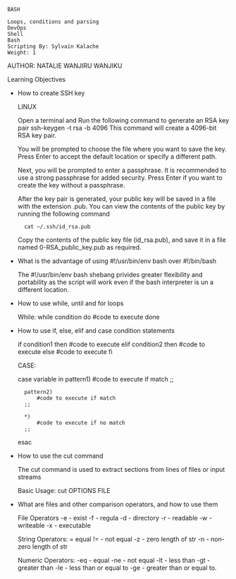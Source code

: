 	BASH

	Loops, conditions and parsing
	DevOps
	Shell
	Bash
	Scripting By: Sylvain Kalache
	Weight: 1


AUTHOR: NATALIE WANJIRU WANJIKU

Learning Objectives

- How to create SSH key

	LINUX

	Open a terminal and Run the following command to generate an RSA key pair
		ssh-keygen -t rsa -b 4096
	This command will create a 4096-bit RSA key pair.

	You will be prompted to choose the file where you want to save the key. Press Enter to accept the default location or specify a different path.

	Next, you will be prompted to enter a passphrase. It is recommended to use a strong passphrase for added security. Press Enter if you want to create the key without a passphrase.

	After the key pair is generated, your public key will be saved in a file with the extension .pub. You can view the contents of the public key by running the following command

		cat ~/.ssh/id_rsa.pub
	
	Copy the contents of the public key file (id_rsa.pub), and save it in a file named 0-RSA_public_key.pub as required.

- What is the advantage of using #!/usr/bin/env bash over #!/bin/bash

	The #!/usr/bin/env bash shebang privides greater flexibility and portability as the script will work even if the bash interpreter is un a different location.


- How to use while, until and for loops

	While:
		while condition
		do
			#code to execute
		done


- How to use if, else, elif and case condition statements

	if condition1
	then
		#code to execute
	elif condition2
	then
		#code to execute
	else
		#code to execute
	fi

	CASE:
	
	case variable in
		pattern1)
			#code to execute if match
		;;
		
		pattern2)
			#code to execute if match
		;;

		*)
			#code to execute if no match
		;;
	esac


- How to use the cut command

	The cut command is used to extract sections from lines of files or input streams

	Basic Usage:
		cut OPTIONS FILE


- What are files and other comparison operators, and how to use them

	File Operators
		-e - exist
		-f - regula
		-d - directory
		-r - readable
		-w - writeable
		-x - executable

	String Operators:
		= equal
		!= - not equal
		-z - zero length of str
		-n - non-zero length of str

	Numeric Operators:
		-eq - equal
		-ne - not equal
		-lt - less than
		-gt - greater than
		-le - less than or equal to
		-ge - greater than or equal to.
